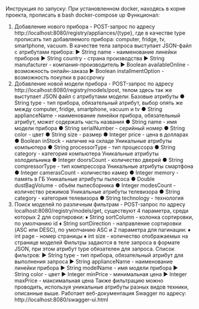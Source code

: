 Инструкция по запуску:
При установленном docker, находясь в корне проекта, прописать в bash docker-compose up
Функционал:
1. Добавление нового прибора - POST-запрос по адресу http://localhost:8080/registry/appliances/{type},
где в качестве type прописать тип добавляемого прибора: computer, fridge, tv, smartphone, vacuum.
В качестве тела запроса выступает JSON-файл с атрибутами прибора:
► String name - наименование линейки приборов
► String country - страна производства
► String manufacturer - компания-производитель
► Boolean availableOnline - возможность онлайн-заказа
► Boolean installmentOption - возможность покупки в рассрочку
2. Добавление новой модели прибора - POST-запрос по адресу http://localhost:8080/registry/models/post,
телом здесь так же выступает JSON файл с атрибутами модели:
Базовые атрибуты
● String type - тип прибора, обязательный атрибут, выбор опять же между computer, fridge, smartphone, vacuum и tv
● String applianceName - наименование линейки прибора, обязательный атрибут, может содержать часть названия
● String name - имя модели прибора
● String serialNumber - серийный номер
● String color - цвет
● String size - размер
● Integer price - цена в долларах
● Boolean inStock - наличие на складе
Уникальные атрибуты компьютера
● String processorType - тип процессора
● String category - категория компьютера
Уникальные атрибуты холодильника
● Integer doorsCount - количество дверей
● String compressorType - тип компрессора
Уникальные атрибуты смартфона
● Integer camerasCount - количество камер
● Integer memory - память в ГБ
Уникальные атрибуты пылесоса
● Double dustBagVolume - объём пылесборника
● Integer modesCount - количество режимов
Уникальные атрибуты телевизора
● String category - категория телевизора
● String technology - технология
3. Поиск моделей по различным фильтрам - POST-запрос по адресу localhost:8080/registry/models/get,
существуют 4 параметра, среди которых 2 для сортировки:
♦ String sortColumn - колонка сортировки, по умолчанию id
♦ String sortDirection - направление сортировки (ASC или DESC), по умолчанию ASC
и 2 параметра для пагинации:
♦ int page - номер страницы
♦ int size - количество отображаемых на странице моделей
Фильтры задаются в теле запроса в формате JSON, при этом атрибут type обязателен для запроса.
Список фильтров:
► String type - тип прибора, обязательный атрибут для выполнения запроса
► String applianceName - наименование линейки прибора
► String modelName - имя модели прибора
► String color - цвет
► Integer minPrice - минимальная цена
► Integer maxPrice - максимальная цена
Также фильтрацию можно проводить, используя уникальные атрибуты разных видов техники, описанные выше.
Работает веб-документация Swagger по адресу: http://localhost:8080/swagger-ui.html
